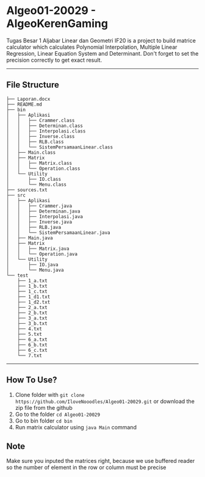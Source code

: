 # Algeo01-20029 - AlgeoKerenGaming

Tugas Besar 1 Aljabar Linear dan Geometri IF20 is a project to build matrice calculator which calculates Polynomial Interpolation, Multiple Linear Regression, Linear Equation System and Determinant. Don't forget to set the precision correctly to get exact result.

---

## File Structure

```
├── Laporan.docx
├── README.md
├── bin
│   ├── Aplikasi
│   │   ├── Crammer.class
│   │   ├── Determinan.class
│   │   ├── Interpolasi.class
│   │   ├── Inverse.class
│   │   ├── RLB.class
│   │   └── SistemPersamaanLinear.class
│   ├── Main.class
│   ├── Matrix
│   │   ├── Matrix.class
│   │   └── Operation.class
│   └── Utility
│       ├── IO.class
│       └── Menu.class
├── sources.txt
├── src
│   ├── Aplikasi
│   │   ├── Crammer.java
│   │   ├── Determinan.java
│   │   ├── Interpolasi.java
│   │   ├── Inverse.java
│   │   ├── RLB.java
│   │   └── SistemPersamaanLinear.java
│   ├── Main.java
│   ├── Matrix
│   │   ├── Matrix.java
│   │   └── Operation.java
│   └── Utility
│       ├── IO.java
│       └── Menu.java
└── test
    ├── 1_a.txt
    ├── 1_b.txt
    ├── 1_c.txt
    ├── 1_d1.txt
    ├── 1_d2.txt
    ├── 2_a.txt
    ├── 2_b.txt
    ├── 3_a.txt
    ├── 3_b.txt
    ├── 4.txt
    ├── 5.txt
    ├── 6_a.txt
    ├── 6_b.txt
    ├── 6_c.txt
    └── 7.txt
```

---

## How To Use?

1. Clone folder with `git clone https://github.com/IloveNooodles/Algeo01-20029.git` or download the zip file from the github
1. Go to the folder `cd Algeo01-20029`
1. Go to bin folder `cd bin`
1. Run matrix calculator using `java Main` command

## Note

Make sure you inputed the matrices right, because we use buffered reader so the number of element in the row or column must be precise
